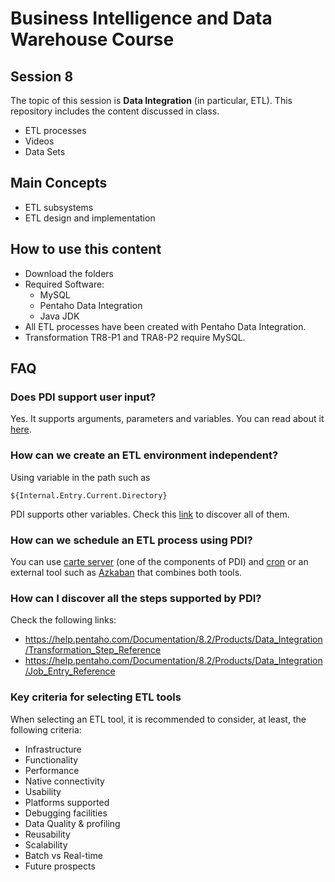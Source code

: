 # Business Intelligence and Data Warehouse Course

## Session 8

The topic of this session is **Data Integration** (in particular, ETL). This repository includes the content discussed in class.

  - ETL processes
  - Videos
  - Data Sets

## Main Concepts

  - ETL subsystems
  - ETL design and implementation

## How to use this content

  - Download the folders
  - Required Software:
	  - MySQL
	  - Pentaho Data Integration
	  - Java JDK
  - All ETL processes have been created with Pentaho Data Integration.
  - Transformation TR8-P1 and TRA8-P2 require MySQL.
  
## FAQ

### Does PDI support user input?

Yes. It supports arguments, parameters and variables. You can read about it [here](https://help.pentaho.com/Documentation/8.2/Products/Data_Integration/Data_Integration_Perspective/Run_Modifiers).

### How can we create an ETL environment independent?

Using variable in the path such as

``` 
${Internal.Entry.Current.Directory}
``` 

PDI supports other variables. Check this [link](https://help.pentaho.com/Documentation/8.2/Products/Data_Integration/Data_Integration_Perspective/Run_Modifiers/Variables) to discover all of them.

### How can we schedule an ETL process using PDI?

You can use [carte server](https://help.pentaho.com/Documentation/8.2/Products/Data_Integration/Carte_Clusters) (one of the components of PDI) and [cron](https://en.wikipedia.org/wiki/Cron) or an external tool such as [Azkaban](https://azkaban.github.io/) that combines both tools.

### How can I discover all the steps supported by PDI?

Check the following links:

- https://help.pentaho.com/Documentation/8.2/Products/Data_Integration/Transformation_Step_Reference
- https://help.pentaho.com/Documentation/8.2/Products/Data_Integration/Job_Entry_Reference

### Key criteria for selecting ETL tools

When selecting an ETL tool, it is recommended to consider, at least, the following criteria: 

 - Infrastructure
 - Functionality
 - Performance
 - Native connectivity
 - Usability
 - Platforms supported
 - Debugging facilities
 - Data Quality & profiling
 - Reusability
 - Scalability
 - Batch vs Real-time
 - Future prospects
